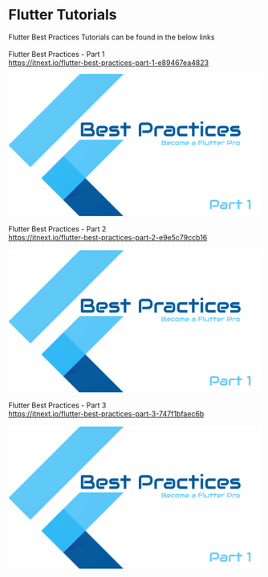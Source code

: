 <h1>Flutter Tutorials</h1>

Flutter Best Practices Tutorials can be found in the below links
<br /><br />
Flutter Best Practices - Part 1
<br />
https://itnext.io/flutter-best-practices-part-1-e89467ea4823
<br />

[![alt text][1]][2]

[1]: https://github.com/MrVipinVijayan/flutter_tutorials/blob/flutter_best_practices/flutter_tutorials/thumbnails/bp1.png?raw=true
[2]: https://itnext.io/flutter-best-practices-part-1-e89467ea4823

Flutter Best Practices - Part 2
<br />
https://itnext.io/flutter-best-practices-part-2-e9e5c79ccb16
<br />
<br />
[![alt text][1]][2]

[1]: https://github.com/MrVipinVijayan/flutter_tutorials/blob/flutter_best_practices/flutter_tutorials/thumbnails/bp2.png?raw=true
[2]: https://itnext.io/flutter-best-practices-part-2-e9e5c79ccb16


Flutter Best Practices - Part 3
<br />
https://itnext.io/flutter-best-practices-part-3-747f1bfaec6b
<br />
<br />
[![alt text][1]][2]

[1]: https://github.com/MrVipinVijayan/flutter_tutorials/blob/flutter_best_practices/flutter_tutorials/thumbnails/bp3.png?raw=true
[2]: https://itnext.io/flutter-best-practices-part-3-747f1bfaec6b

